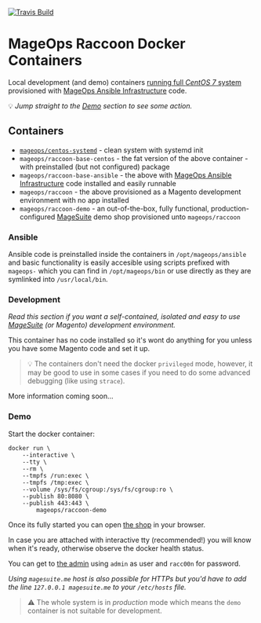 
[![Travis Build](https://travis-ci.com/mageops/docker-raccoon.svg?branch=master&status=created)](https://travis-ci.com/mageops/docker-raccoon)

# MageOps Raccoon Docker Containers

Local development (and demo) containers
[running full *CentOS 7* system](https://github.com/mageops/docker-centos-systemd)
 provisioned with [MageOps Ansible Infrastructure](https://github.com/mageops/ansible-infrastructure) code.

💡 *Jump straight to the [Demo](#demo) section to see some action.*

## Containers

- [`mageops/centos-systemd`](https://github.com/mageops/docker-centos-systemd) - clean system with systemd init
- `mageops/raccoon-base-centos` - the fat version of the above container - with preinstalled (but not configured) package
- `mageops/raccoon-base-ansible` - the above with [MageOps Ansible Infrastructure](https://github.com/mageops/ansible-infrastructure) code installed and easily runnable
- `mageops/raccoon` - the above provisioned as a Magento development environment with no app installed
- `mageops/raccoon-demo` - an out-of-the-box, fully functional, production-configured [MageSuite](https://magesuite.io) demo shop provisioned unto `mageops/raccoon`

### Ansible

Ansible code is preinstalled inside the containers in `/opt/mageops/ansible`
and basic functionality is easily accesible using scripts prefixed with `mageops-`
which you can find in `/opt/mageops/bin` or use directly as they are symlinked
into `/usr/local/bin`.

### Development

_Read this section if you want a self-contained, isolated and easy to use [MageSuite](https://magesuite.io)
(or Magento) development environment._

This container has no code installed so it's wont do anything for you
unless you have some Magento code and set it up.

> 💡 The containers don't need the docker `privileged` mode, however, it may be good to use
> in some cases if you need to do some advanced debugging (like using `strace`).

More information coming soon...

### Demo

Start the docker container:

```
docker run \
    --interactive \
    --tty \
    --rm \
    --tmpfs /run:exec \
    --tmpfs /tmp:exec \
    --volume /sys/fs/cgroup:/sys/fs/cgroup:ro \
    --publish 80:8080 \
    --publish 443:443 \
        mageops/raccoon-demo
```

Once its fully started you can open [the shop](http://localhost:8080/) in your browser.

In case you are attached with interactive tty (recommended!) you will know
when it's ready, otherwise observe the docker health status.

You can get to [the admin](http://localhost:8080/admin/)
using `admin` as user and `racc00n` for password.

_Using `magesuite.me` host is also possible for HTTPs but you'd have
to add the line `127.0.0.1 magesuite.me` to your `/etc/hosts` file._

> ⚠️ The whole system is in *production* mode which means the `demo` container
> is not suitable for development.